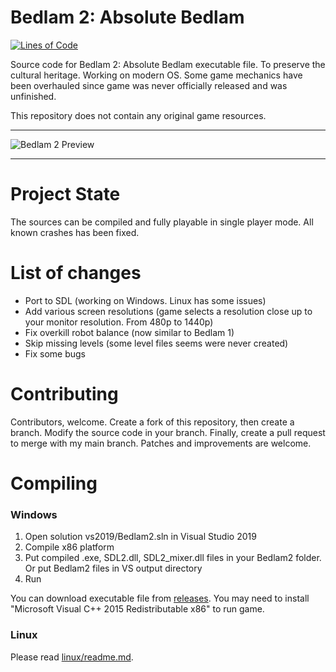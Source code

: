 
# Bedlam 2: Absolute Bedlam

[![Lines of Code](https://tokei.rs/b1/github/8street/Bedlam2?category=code)](https://github.com/XAMPPRocky/tokei)

Source code for Bedlam 2: Absolute Bedlam executable file. To preserve the cultural heritage. Working on modern OS.
Some game mechanics have been overhauled since game was never officially released and was unfinished.

This repository does not contain any original game resources.

---

![Bedlam 2 Preview](https://www.old-games.ru/forum/attachments/bedlam2-png.241732/)

---

# Project State

The sources can be compiled and fully playable in single player mode. All known crashes has been fixed.

# List of changes

* Port to SDL (working on Windows. Linux has some issues)
* Add various screen resolutions (game selects a resolution close up to your monitor resolution. From 480p to 1440p)
* Fix overkill robot balance (now similar to Bedlam 1)
* Skip missing levels (some level files seems were never created)
* Fix some bugs

# Contributing

Contributors, welcome. Create a fork of this repository, then create a branch. Modify the source code in your branch. Finally, create a pull request to merge with my main branch.
Patches and improvements are welcome.

# Compiling

### Windows

1. Open solution vs2019/Bedlam2.sln in Visual Studio 2019
2. Compile x86 platform
3. Put compiled .exe, SDL2.dll, SDL2_mixer.dll files in your Bedlam2 folder. Or put Bedlam2 files in VS output directory
4. Run

You can download executable file from [releases](https://github.com/8street/Bedlam2/releases). You may need to install "Microsoft Visual C++ 2015 Redistributable x86" to run game.

### Linux

Please read [linux/readme.md](https://github.com/8street/Bedlam2/blob/master/linux/readme.md).